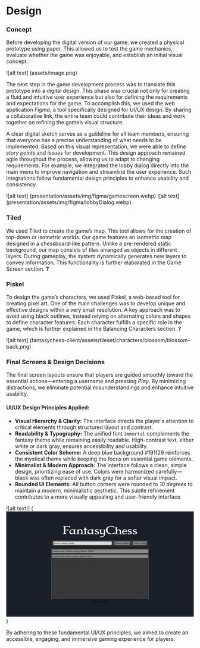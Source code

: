 # Design

### Concept
Before developing the digital version of our game, we created a physical prototype using paper. 
This allowed us to test the game mechanics, evaluate whether the game was enjoyable, and establish an initial visual concept.

![alt text] (assets/image.png)

The next step in the game development process was to translate this prototype into a digital design. 
This phase was crucial not only for creating a fluid and intuitive user experience but also for defining the requirements and expectations for the game. 
To accomplish this, we used the web application *Figma*, a tool specifically designed for UI/UX design. 
By sharing a collaborative link, the entire team could contribute their ideas and work together on refining the game’s visual structure.

A clear digital sketch serves as a guideline for all team members, ensuring that everyone has a precise understanding of what needs to be implemented. 
Based on this visual representation, we were able to define *story points* and *issues* for development. This design approach remained agile throughout the process, allowing us to adapt to changing requirements. For example, we integrated the lobby dialog directly into the main menu to improve navigation and streamline the user experience. Such integrations follow fundamental design principles to enhance usability and consistency.

![alt text] (presentation/assets/img/figma/gamescreen.webp)
![alt text] (presentation/assets/img/figma/lobbyDialog.webp)

### Tiled

We used Tiled to create the game’s map. 
This tool allows for the creation of top-down or isometric worlds. 
Our game features an isometric map designed in a chessboard-like pattern. 
Unlike a pre-rendered static background, our map consists of tiles arranged as objects in different layers. 
During gameplay, the system dynamically generates new layers to convey information. 
This functionality is further elaborated in the Game Screen section. **?**


### Piskel
To design the game’s characters, we used Piskel, a web-based tool for creating pixel art. 
One of the main challenges was to develop unique and effective designs within a very small resolution. 
A key approach was to avoid using black outlines, instead relying on alternating colors and shapes to define character features. 
Each character fulfills a specific role in the game, which is further explained in the Balancing Characters section. **?**

![alt text] (fantasychess-client/assets/tileset/characters/blossom/blossom-back.png)

### Final Screens & Design Decisions
The final screen layouts ensure that players are guided smoothly toward the essential actions—entering a username and pressing *Play*. 
By minimizing distractions, we eliminate potential misunderstandings and enhance intuitive usability.

#### UI/UX Design Principles Applied:
- **Visual Hierarchy & Clarity:** The interface directs the player's attention to critical elements through structured layout and contrast.
- **Readability & Typography:** The unified font `ìmmortal` complements the fantasy theme while remaining easily readable. High-contrast text, either white or dark gray, ensures accessibility and usability.
- **Consistent Color Scheme:** A deep blue background #191f29 reinforces the mystical theme while keeping the focus on essential game elements.
- **Minimalist & Modern Approach:** The interface follows a clean, simple design, prioritizing ease of use. Colors were harmonized carefully—black was often replaced with dark gray for a softer visual impact.
- **Rounded UI Elements:** All button corners were rounded to *10 degrees* to maintain a modern, minimalistic aesthetic. This subtle refinement contributes to a more visually appealing and user-friendly interface.

![alt text!] (![Lobbyscreen.png](../img/screens/Lobbyscreen.png))

By adhering to these fundamental UI/UX principles, we aimed to create an accessible, engaging, and immersive gaming experience for players.




